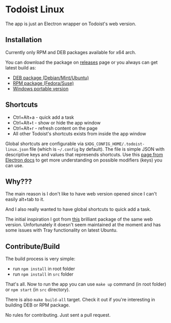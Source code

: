 Todoist Linux
=============

The app is just an Electron wrapper on Todoist's web version.

Installation
------------
Currently only RPM and DEB packages available for x64 arch.

You can download the package on [releases](https://github.com/KryDos/todoist-linux/releases) page or you always can get latest build as:

* [DEB package (Debian/Mint/Ubuntu)](https://www.dropbox.com/s/ldv7uf5dxmerqx8/Todoist.deb?dl=0)
* [RPM package (Fedora/Suse)](https://www.dropbox.com/s/q8m6rxp26bjmfnh/Todoist.rpm?dl=0)
* [Windows portable version](https://www.dropbox.com/s/ve97rxd2i1zhlm1/Todoist.exe?dl=0)

Shortcuts
---------

* Ctrl+Alt+a - quick add a task
* Ctrl+Alt+t - show or hide the app window
* Ctrl+Alt+r - refresh content on the page
* All other Todoist's shortcuts exists from inside the app window

Global shortcuts are configurable via `$XDG_CONFIG_HOME/.todoist-linux.json` file (which is `~/.config` by default).
The file is simple JSON with descriptive keys and values that represends shortcuts.
Use this [page from Electron docs](https://electronjs.org/docs/api/accelerator#available-modifiers) to get more understanding on possible modifiers (keys) you can use.

Why???
-------
The main reason is I don't like to have web version opened since I can't easily alt+tab to it.

And I also really wanted to have global shortcuts to quick add a task.

The initial inspiration I got from [this](https://github.com/kamhix/todoist-linux) brilliant package of the same web version.
Unfortunately it doesn't seem maintained at the moment and has some issues with Tray functionality on latest Ubuntu.

Contribute/Build
----------------

The build process is very simple:

* run `npm install` in root folder
* run `npm install` in `src` folder

That's all. Now to run the app you can use `make up` command (in root folder) or `npm start` (in `src` directory).

There is also `make build-all` target. Check it out if you're interesting in building DEB or RPM package.

No rules for contributing. Just sent a pull request.
